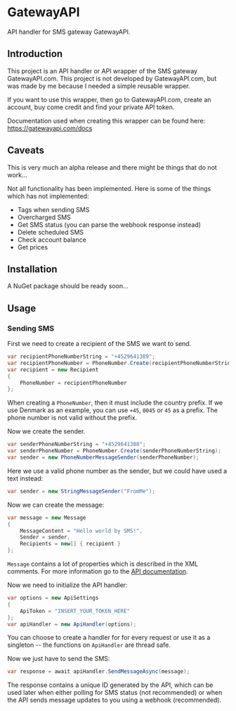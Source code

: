 # GatewayAPI
API handler for SMS gateway GatewayAPI.

## Introduction
This project is an API handler or API wrapper of the SMS gateway GatewayAPI.com.
This project is not developed by GatewayAPI.com, but was made by me because I needed a simple reusable wrapper.

If you want to use this wrapper, then go to GatewayAPI.com, create an account, buy come credit and find your private API token.

Documentation used when creating this wrapper can be found here: https://gatewayapi.com/docs

## Caveats
This is very much an alpha release and there might be things that do not work...

Not all functionality has been implemented. Here is some of the things which has not implemented:
* Tags when sending SMS
* Overcharged SMS
* Get SMS status (you can parse the webhook response instead)
* Delete scheduled SMS
* Check account balance
* Get prices

## Installation
A NuGet package should be ready soon...

## Usage
### Sending SMS
First we need to create a recipient of the SMS we want to send.

```C#
var recipientPhoneNumberString = "+4529641389";
var recipientPhoneNumber = PhoneNumber.Create(recipientPhoneNumberString);
var recipient = new Recipient
{
    PhoneNumber = recipientPhoneNumber
};
```

When creating a `PhoneNumber`, then it must include the country prefix. If we use Denmark as an example, you can use `+45`, `0045` or `45` as a prefix. The phone number is not valid without the prefix.

Now we create the sender.

```C#
var senderPhoneNumberString = "+4529641388";
var senderPhoneNumber = PhoneNumber.Create(senderPhoneNumberString);
var sender = new PhoneNumberMessageSender(senderPhoneNumber);
```

Here we use a valid phone number as the sender, but we could have used a text instead:

```C#
var sender = new StringMessageSender("FromMe");
```

Now we can create the message:
```C#
var message = new Message
{
    MessageContent = "Hello world by SMS!",
    Sender = sender,
    Recipients = new[] { recipient }
};
```

`Message` contains a lot of properties which is described in the XML comments. For more information go to the [API documentation](https://gatewayapi.com/docs).

Now we need to initialize the API handler:

```C#
var options = new ApiSettings
{
    ApiToken = "INSERT_YOUR_TOKEN_HERE"
};
var apiHandler = new ApiHandler(options);
```

You can choose to create a handler for for every request or use it as a singleton -- the functions on `ApiHandler` are thread safe.

Now we just have to send the SMS:
```C#
var response = await apiHandler.SendMessageAsync(message);
```

The response contains a unique ID generated by the API, which can be used later when either polling for SMS status (not recommended) or when the API sends message updates to you using a webhook (recommended).